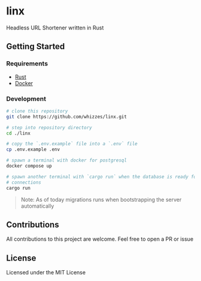 # linx
Headless URL Shortener written in Rust

## Getting Started

### Requirements

- [Rust](https://rustup.rs)
- [Docker](https://docs.docker.com/engine/install/)

### Development

```bash
# clone this repository
git clone https://github.com/whizzes/linx.git

# step into repository directory
cd ./linx

# copy the `.env.example` file into a `.env` file
cp .env.example .env

# spawn a terminal with docker for postgresql
docker compose up

# spawn another terminal with `cargo run` when the database is ready for
# connections
cargo run
```

> Note: As of today migrations runs when bootstrapping the server automatically

## Contributions

All contributions to this project are welcome. Feel free to open a PR or issue

## License

Licensed under the MIT License
